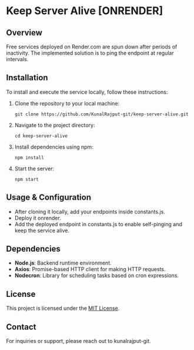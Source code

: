 # Keep Server Alive [ONRENDER]

## Overview

Free services deployed on Render.com are spun down after periods of inactivity. The implemented solution is to ping the endpoint at regular intervals.

## Installation

To install and execute the service locally, follow these instructions:

1. Clone the repository to your local machine:

    ```
    git clone https://github.com/KunalRajput-git/keep-server-alive.git
    ```

2. Navigate to the project directory:

    ```
    cd keep-server-alive
    ```

3. Install dependencies using npm:

    ```
    npm install
    ```
    
4. Start the server:

    ```
    npm start
    ```

## Usage & Configuration

- After cloning it locally, add your endpoints inside constants.js.
- Deploy it onrender.
- Add the deployed endpoint in constants.js to enable self-pinging and keep the service alive.

## Dependencies

- **Node.js**: Backend runtime environment.
- **Axios**: Promise-based HTTP client for making HTTP requests.
- **Nodecron**: Library for scheduling tasks based on cron expressions.


## License

This project is licensed under the [MIT License](LICENSE).

## Contact

For inquiries or support, please reach out to kunalrajput-git.
